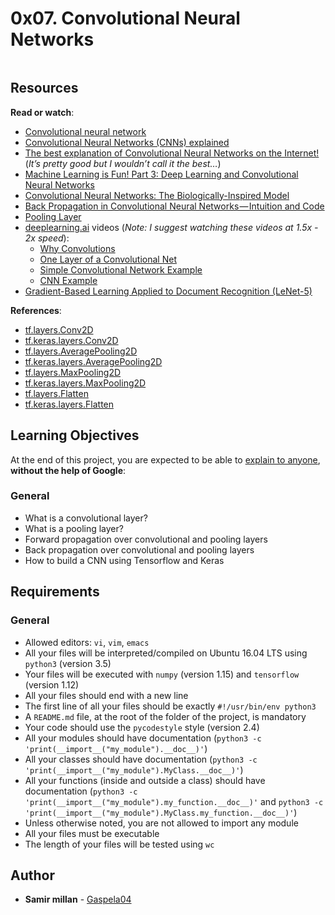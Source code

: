 <h1 class="gap">0x07. Convolutional Neural Networks</h1>

<article id="description" class="gap formatted-content">

<p><img src="https://holbertonintranet.s3.amazonaws.com/uploads/medias/2019/9/c9d2bd7153ac51f24e52.jpg?X-Amz-Algorithm=AWS4-HMAC-SHA256&X-Amz-Credential=AKIARDDGGGOUWMNL5ANN%2F20200629%2Fus-east-1%2Fs3%2Faws4_request&X-Amz-Date=20200629T155439Z&X-Amz-Expires=86400&X-Amz-SignedHeaders=host&X-Amz-Signature=591e05646b0590dba1a2b1e039fc81385cd723c48c047c01e4a5f759283d53b2" alt="" style=""></p>

<h2>Resources</h2>

<p><strong>Read or watch</strong>:</p>

<ul>
<li><a href="/rltoken/KOQSWajVz2BF6QuIM0ZyXg" title="Convolutional neural network" target="_blank">Convolutional neural network</a> </li>
<li><a href="/rltoken/YsCwFCpCZn5dIJM95qc2Dg" title="Convolutional Neural Networks (CNNs) explained" target="_blank">Convolutional Neural Networks (CNNs) explained</a> </li>
<li><a href="/rltoken/lOzKGVsnF4czDq1iVG5CJw" title="The best explanation of Convolutional Neural Networks on the Internet!" target="_blank">The best explanation of Convolutional Neural Networks on the Internet!</a> (<em>It’s pretty good but I wouldn’t call it the best…</em>)</li>
<li><a href="/rltoken/S99iSsHQKr6d73WbYH5uEw" title="Machine Learning is Fun! Part 3: Deep Learning and Convolutional Neural Networks" target="_blank">Machine Learning is Fun! Part 3: Deep Learning and Convolutional Neural Networks</a> </li>
<li><a href="/rltoken/XrV_YYGzqFEIZ6QIvDG7pQ" title="Convolutional Neural Networks: The Biologically-Inspired Model" target="_blank">Convolutional Neural Networks: The Biologically-Inspired Model</a> </li>
<li><a href="/rltoken/iA2Fms5XMdRM7qxt22D7aQ" title="Back Propagation in Convolutional Neural Networks — Intuition and Code" target="_blank">Back Propagation in Convolutional Neural Networks — Intuition and Code</a> </li>
<li><a href="/rltoken/X2wFWCk1U97QfUUMV7hcwA" title="Pooling Layer" target="_blank">Pooling Layer</a> </li>
<li><a href="/rltoken/BE_hLHcLBPNMkWJFFGaHNw" title="deeplearning.ai" target="_blank">deeplearning.ai</a> videos (<em>Note: I suggest watching these videos at 1.5x - 2x speed</em>):

<ul>
<li><a href="/rltoken/pbJeODUGde5jWyVRzbYZWA" title="Why Convolutions" target="_blank">Why Convolutions</a> </li>
<li><a href="/rltoken/hQJA3cgC2mGBk4OfQkRqzg" title="One Layer of a Convolutional Net" target="_blank">One Layer of a Convolutional Net</a></li>
<li><a href="/rltoken/8AU4cPmX3jn8wkd0f0h-bg" title="Simple Convolutional Network Example" target="_blank">Simple Convolutional Network Example</a></li>
<li><a href="/rltoken/JXJg5MMzZ4JEbM8Wv7oemw" title="CNN Example" target="_blank">CNN Example</a></li>
</ul></li>
<li><a href="/rltoken/R84em95wWIF6PEEu4WG7HA" title="Gradient-Based Learning Applied to Document Recognition (LeNet-5)" target="_blank">Gradient-Based Learning Applied to Document Recognition (LeNet-5)</a> </li>
</ul>

<p><strong>References</strong>:</p>

<ul>
<li><a href="/rltoken/DVk3zlZ0Q-qGix8jJS27bA" title="tf.layers.Conv2D" target="_blank">tf.layers.Conv2D</a> </li>
<li><a href="/rltoken/PpoH6RtuEqP9GWIgDi18Sg" title="tf.keras.layers.Conv2D" target="_blank">tf.keras.layers.Conv2D</a> </li>
<li><a href="/rltoken/PkgB8zBWir6YXZ4gvCB1RQ" title="tf.layers.AveragePooling2D" target="_blank">tf.layers.AveragePooling2D</a> </li>
<li><a href="/rltoken/j4DpfEFcJtEUCuSgt8ajUQ" title="tf.keras.layers.AveragePooling2D" target="_blank">tf.keras.layers.AveragePooling2D</a> </li>
<li><a href="/rltoken/zWhYkmtNCgm-mcYhQpfc9w" title="tf.layers.MaxPooling2D" target="_blank">tf.layers.MaxPooling2D</a> </li>
<li><a href="/rltoken/npndxYxY_sK3UkY9wixirg" title="tf.keras.layers.MaxPooling2D" target="_blank">tf.keras.layers.MaxPooling2D</a> </li>
<li><a href="/rltoken/CratgY38hewNI2b5Ggl63g" title="tf.layers.Flatten" target="_blank">tf.layers.Flatten</a> </li>
<li><a href="/rltoken/KMgCZoFmgC5644KqsAivPA" title="tf.keras.layers.Flatten" target="_blank">tf.keras.layers.Flatten</a> </li>
</ul>

<h2>Learning Objectives</h2>

<p>At the end of this project, you are expected to be able to <a href="/rltoken/aQ-z_4V5LRCdYapcTGaQig" title="explain to anyone" target="_blank">explain to anyone</a>, <strong>without the help of Google</strong>:</p>

<h3>General</h3>

<ul>
<li>What is a convolutional layer?</li>
<li>What is a pooling layer?</li>
<li>Forward propagation over convolutional and pooling layers</li>
<li>Back propagation over convolutional and pooling layers</li>
<li>How to build a CNN using Tensorflow and Keras</li>
</ul>

<h2>Requirements</h2>

<h3>General</h3>

<ul>
<li>Allowed editors: <code>vi</code>, <code>vim</code>, <code>emacs</code></li>
<li>All your files will be interpreted/compiled on Ubuntu 16.04 LTS using <code>python3</code> (version 3.5)</li>
<li>Your files will be executed with <code>numpy</code> (version 1.15) and <code>tensorflow</code> (version 1.12)</li>
<li>All your files should end with a new line</li>
<li>The first line of all your files should be exactly <code>#!/usr/bin/env python3</code></li>
<li>A <code>README.md</code> file, at the root of the folder of the project, is mandatory</li>
<li>Your code should use the <code>pycodestyle</code> style (version 2.4)</li>
<li>All your modules should have documentation (<code>python3 -c 'print(__import__("my_module").__doc__)'</code>)</li>
<li>All your classes should have documentation (<code>python3 -c 'print(__import__("my_module").MyClass.__doc__)'</code>)</li>
<li>All your functions (inside and outside a class) should have documentation (<code>python3 -c 'print(__import__("my_module").my_function.__doc__)'</code> and <code>python3 -c 'print(__import__("my_module").MyClass.my_function.__doc__)'</code>)</li>
<li>Unless otherwise noted, you are not allowed to import any module</li>
<li>All your files must be executable</li>
<li>The length of your files will be tested using <code>wc</code></li>
</ul>

  </article>

## Author
* **Samir millan** - [Gaspela04](https://github.com/Gaspela04)
